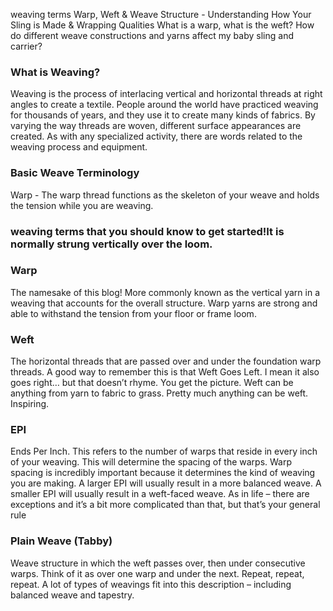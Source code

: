 weaving terms 
Warp, Weft & Weave Structure - Understanding How Your Sling is Made & Wrapping Qualities
What is a warp, what is the weft?
How do different weave constructions and yarns affect my baby sling and carrier?
### What is Weaving?
Weaving is the process of interlacing vertical and horizontal threads at right angles to create a textile. People around the world have practiced weaving for thousands of years, and they use it to create many kinds of fabrics. By varying the way threads are woven, different surface appearances are created. As with any specialized activity, there are words related to the weaving process and equipment.


### Basic Weave Terminology

Warp - The warp thread functions as the skeleton of your weave and holds the tension while you are weaving.
### weaving terms that you should know to get started!It is normally strung vertically over the loom.
### Warp
The namesake of this blog! More commonly known as the vertical yarn in a weaving that accounts for the overall structure. Warp yarns are strong and able to withstand the tension from your floor or frame loom.
### Weft
The horizontal threads that are passed over and under the foundation warp threads. A good way to remember this is that Weft Goes Left. I mean it also goes right… but that doesn’t rhyme. You get the picture. Weft can be anything from yarn to fabric to grass. Pretty much anything can be weft. Inspiring.
### EPI
Ends Per Inch. This refers to the number of warps that reside in every inch of your weaving. This will determine the spacing of the warps. Warp spacing is incredibly important because it determines the kind of weaving you are making. A larger EPI will usually result in a more balanced weave. A smaller EPI will usually result in a weft-faced weave. As in life – there are exceptions and it’s a bit more complicated than that, but that’s your general rule
### Plain Weave (Tabby)
Weave structure in which the weft passes over, then under consecutive warps. Think of it as over one warp and under the next. Repeat, repeat, repeat. A lot of types of weavings fit into this description – including balanced weave and tapestry.
